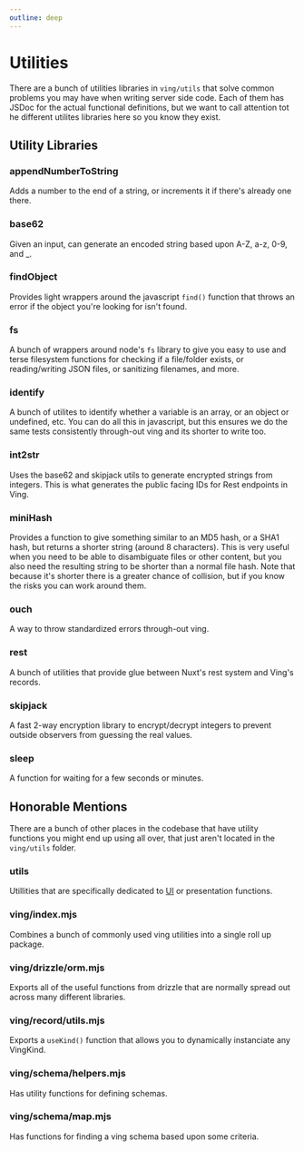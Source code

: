 ```yaml
---
outline: deep
---
```


# Utilities

There are a bunch of utilities libraries in `ving/utils` that solve common problems you may have when writing server side code. Each of them has JSDoc for the actual functional definitions, but we want to call attention tot he different utilites libraries here so you know they exist.

## Utility Libraries

### appendNumberToString

Adds a number to the end of a string, or increments it if there's already one there.

### base62

Given an input, can generate an encoded string based upon A-Z, a-z, 0-9, and _.

### findObject

Provides light wrappers around the javascript `find()` function that throws an error if the object you're looking for isn't found.

### fs

A bunch of wrappers around node's `fs` library to give you easy to use and terse filesystem functions for checking if a file/folder exists, or reading/writing JSON files, or sanitizing filenames, and more.

### identify

A bunch of utilites to identify whether a variable is an array, or an object or undefined, etc. You can do all this in javascript, but this ensures we do the same tests consistently through-out ving and its shorter to write too.

### int2str

Uses the base62 and skipjack utils to generate encrypted strings from integers. This is what generates the public facing IDs for Rest endpoints in Ving.

### miniHash

Provides a function to give something similar to an MD5 hash, or a SHA1 hash, but returns a shorter string (around 8 characters). This is very useful when you need to be able to disambiguate files or other content, but you also need the resulting string to be shorter than a normal file hash. Note that because it's shorter there is a greater chance of collision, but if you know the risks you can work around them.

### ouch

A way to throw standardized errors through-out ving. 

### rest

A bunch of utilities that provide glue between Nuxt's rest system and Ving's records. 

### skipjack

A fast 2-way encryption library to encrypt/decrypt integers to prevent outside observers from guessing the real values.

### sleep

A function for waiting for a few seconds or minutes.

## Honorable Mentions

There are a bunch of other places in the codebase that have utility functions you might end up using all over, that just aren't located in the `ving/utils` folder.

### utils

Utillities that are specifically dedicated to [UI](ui#utilities) or presentation functions.

### ving/index.mjs

Combines a bunch of commonly used ving utilities into a single roll up package.

### ving/drizzle/orm.mjs

Exports all of the useful functions from drizzle that are normally spread out across many different libraries. 

### ving/record/utils.mjs

Exports a `useKind()` function that allows you to dynamically instanciate any VingKind.

### ving/schema/helpers.mjs

Has utility functions for defining schemas.

### ving/schema/map.mjs

Has functions for finding a ving schema based upon some criteria.

